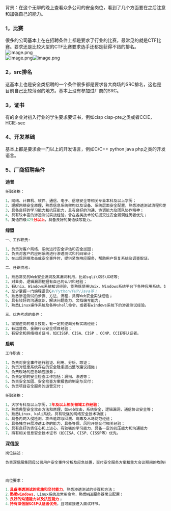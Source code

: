 背景：在这个无聊的晚上查看众多公司的安全岗位，看到了几个方面要在之后注意和加强自己的能力。

<a name="l7lrM"></a>
### 1，比赛

很多的公司基本上在在招聘条件上都是要求了行业的比赛，最常见的就是CTF比赛。要求还是比较大型的CTF比赛要求选手还都是获得不错的排名。<br />![image.png](https://cdn.nlark.com/yuque/0/2021/png/2476579/1627914439352-fb082166-81ae-422c-8ceb-ac3379429966.png#clientId=ua5ad785f-1086-4&from=paste&id=u76e65f4a&originHeight=710&originWidth=1110&originalType=binary&ratio=1&size=96606&status=done&style=none&taskId=u19e60f23-77e0-448d-add2-68c41264b2a)<br />![image.png](https://cdn.nlark.com/yuque/0/2021/png/2476579/1627914477562-08509a9c-4383-4c4b-8d55-025dd8bac3d2.png#clientId=ua5ad785f-1086-4&from=paste&height=547&id=u3300d4e8&originHeight=729&originWidth=1110&originalType=binary&ratio=1&size=59162&status=done&style=none&taskId=uab0ba77d-380f-4cac-98d7-9b63c1ddb49&width=833)![image.png](https://cdn.nlark.com/yuque/0/2021/png/2476579/1627914512389-c8af8e60-d509-409c-82fc-3b8d2020100a.png#clientId=ua5ad785f-1086-4&from=paste&height=347&id=u1afb5a66&originHeight=462&originWidth=1124&originalType=binary&ratio=1&size=71099&status=done&style=none&taskId=uc6e2a52e-624d-42e6-9270-077a4fac8f2&width=843)
<a name="uIAsx"></a>
### 2，src排名

这基本上也是安全类招聘的一个条件很多都是要求各大商场的SRC排名，这也是目前自己比较薄弱的地方。基本上没有参加过厂商的SRC。

<a name="PKqaL"></a>
### 3，证书

有的企业对初入行业的学生要求要证书，例如cisp cisp-pte之类或者CCIE，HCIE-sec

<a name="JBGoM"></a>
### 4、开发基础

基本上都是要求会一门以上的开发语言，例如C/C++ python java php之类的开发语言。

<a name="aQbbE"></a>
### 5、厂商招聘条件
**迪普**
```python
任职资格：

1、网络、计算机、软件、通信、电子、信息安全等相关专业本科及以上学历；
2、理解网络安全原理，熟悉信息系统架构以及设备、系统层面安全配置，熟悉渗透测试流程和常见SQL注入、XSS等漏洞的利用，能够使用常见kali、burpsuite、WVS等测试平台工具；
3、具备良好的学习能力和抗压能力，具有良好的沟通、协调能力及团队协作精神；
4、具有较丰富的渗透测试实战经验，曾在各类技术论坛提交过安全漏洞经历者优先；
5、英语四级425分以上，具备良好的英语读写能力。
```
**绿盟**
```python
一、工作职责:

1、负责对客户网络、系统进行安全评估和安全加固；
2、负责对客户的应用系统进行渗透测试和代码审计；
3、在出现网络攻击或安全事件时，提供紧急响应服务，帮助用户恢复系统及调查取证。

二、任职资格:

1、熟悉常见的Web安全漏洞及其漏洞利用，比如sqli\XSS\XXE等;
2、对业务、逻辑漏洞挖掘有自己的认识和经验；
3、有Unix、Windows系统知识经验，能熟练使用Unix、Windows系统平台下各种应用系统，如：MSSQL, Oracle, Exchange等；
4、至少掌握一门编程语言C#/Python/PHP/Java等；
5、熟悉渗透测试的步骤、方法、流程，具有Web安全实战经验；
6、具有较好的沟通意识，解决问题能力，文档编写能力;
7、熟悉Linux操作系统及各种shell命令，或者有windows系统下的渗透测试经验。

三、优先考虑的条件：

1、掌握逆向的相关技能，有一定的逆向分析实践经验；
2、有运营商、金融行业安全项目经验；
3、有安全和网络相关证书，如CISSP、CISA、CISP 、CCNP、CCIE等认证者。
```
**启明**
```python
工作职责：

1、负责对安全事件进行验证、利用、分析、取证；
2、负责对信息系统存在的安全隐患提出整改建议措施；
3、负责现场的应急响应服务；
4、负责定期的安全检查工作包括：漏扫、渗透等；
5、负责安全加固、安全检查方案报告的制定与交付；
6、负责项目安全服务的运营交付；

任职资格：

1、大学专科及以上学历，2年及以上相关领域工作经验；
2、熟悉典型安全攻击方法和原理，如web攻击，系统安全，逻辑漏洞，通信协议安全等；
3、熟悉Linux、kali系统，具有较强的网络安全技术功底；
4、具备内网入侵检测、攻击追踪与回溯、病毒及木马防范经验；
5、具备独立开展渗透工作的能力，具备等保、风险评估交付相关经验；
6、具有良好的责任心和上进心，有较强的学习能力，具备一定的抗压能力和沟通能力
7、持有相关信息安全技术证书（如CISA、CISP、CISSP等）优先。
```
**深信服**
```python
岗位描述：

负责深信服集团母公司用户安全事件分析及应急处置，交付安全服务方案和重大会议期间的攻防技术支撑工作；在这里，您将在与众多行业头部客户的合作中快速成长，成为最顶端的安全服务专家/高级项目经理，在安全行业创造一番伟大的事业！



岗位要求：

1.具备渗透测试的实施和交付能力，熟悉渗透测试的步骤和方法；
2.熟悉windows、Linux系统及常用命令，熟悉WEB服务器常见配置；
3.良好的沟通能力以及抗压能力；
4.持有深信服SCSP认证者优先，且可直接进入面试环节。

```
